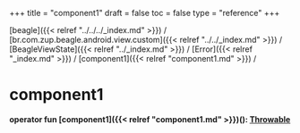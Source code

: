 +++
title = "component1"
draft = false
toc = false
type = "reference"
+++

[beagle]({{< relref "../../../_index.md" >}}) / [br.com.zup.beagle.android.view.custom]({{< relref "../../_index.md" >}}) / [BeagleViewState]({{< relref "../_index.md" >}}) / [Error]({{< relref "_index.md" >}}) / [component1]({{< relref "component1.md" >}}) / 



# component1  
  
<b><b>operator fun [component1]({{< relref "component1.md" >}})(): [Throwable](https://kotlinlang.org/api/latest/jvm/stdlib/kotlin/-throwable/index.html)</b></b>  



